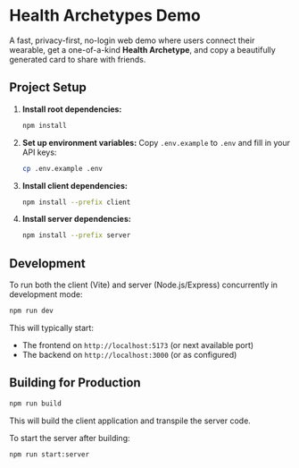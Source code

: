 # Health Archetypes Demo

A fast, privacy-first, no-login web demo where users connect their wearable, get a one-of-a-kind **Health Archetype**, and copy a beautifully generated card to share with friends.

## Project Setup

1.  **Install root dependencies:**
    ```bash
    npm install
    ```

2.  **Set up environment variables:**
    Copy `.env.example` to `.env` and fill in your API keys:
    ```bash
    cp .env.example .env
    ```

3.  **Install client dependencies:**
    ```bash
    npm install --prefix client
    ```

4.  **Install server dependencies:**
    ```bash
    npm install --prefix server
    ```

## Development

To run both the client (Vite) and server (Node.js/Express) concurrently in development mode:

```bash
npm run dev
```

This will typically start:
- The frontend on `http://localhost:5173` (or next available port)
- The backend on `http://localhost:3000` (or as configured)

## Building for Production

```bash
npm run build
```

This will build the client application and transpile the server code.

To start the server after building:
```bash
npm run start:server
``` 